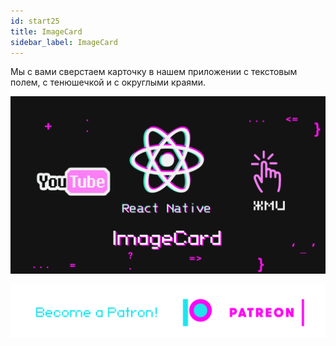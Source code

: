 ```yaml
---
id: start25
title: ImageCard
sidebar_label: ImageCard
---
```

Мы с вами сверстаем карточку в нашем приложении с текстовым полем, с тенюшечкой и с округлыми краями.

[![ImageCard](/img/start/25.gif)](https://youtu.be/anVgDcngW8I)

[![Become a Patron!](/img/logo/patreon.png)](https://www.patreon.com/bePatron?u=31769291)
